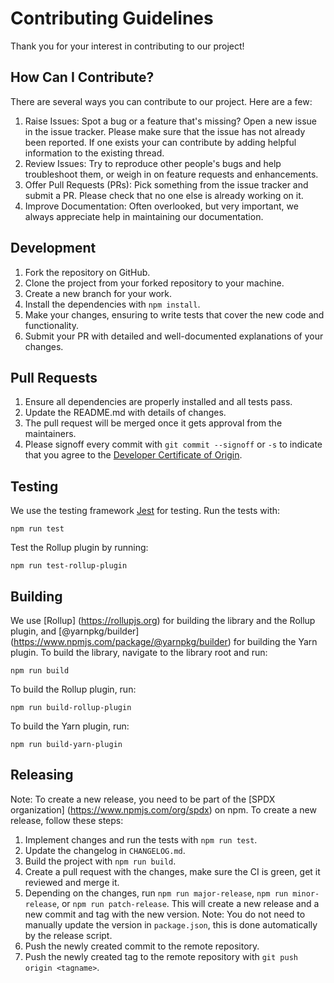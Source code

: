 <!--
SPDX-FileCopyrightText: 2023 SPDX contributors

SPDX-License-Identifier: CC0-1.0
-->

# Contributing Guidelines
Thank you for your interest in contributing to our project!

## How Can I Contribute?
There are several ways you can contribute to our project. Here are a few:
1. Raise Issues: Spot a bug or a feature that's missing? Open a new issue in the issue tracker.
   Please make sure that the issue has not already been reported. If one exists your can contribute by adding helpful information to the existing thread.
2. Review Issues: Try to reproduce other people's bugs and help troubleshoot them, or weigh in on feature requests and enhancements.
3. Offer Pull Requests (PRs): Pick something from the issue tracker and submit a PR. Please check that no one else is already working on it.
4. Improve Documentation: Often overlooked, but very important, we always appreciate help in maintaining our documentation.

## Development
1. Fork the repository on GitHub.
2. Clone the project from your forked repository to your machine.
3. Create a new branch for your work.
4. Install the dependencies with `npm install`.
5. Make your changes, ensuring to write tests that cover the new code and functionality.
6. Submit your PR with detailed and well-documented explanations of your changes.

## Pull Requests
1. Ensure all dependencies are properly installed and all tests pass.
2. Update the README.md with details of changes.
3. The pull request will be merged once it gets approval from the maintainers.
4. Please signoff every commit with `git commit --signoff` or `-s` to indicate that you agree to the [Developer Certificate of Origin](DCO.md).

## Testing
We use the testing framework [Jest](https://jestjs.io) for testing.
Run the tests with:
```shell
npm run test
```

Test the Rollup plugin by running:
```shell
npm run test-rollup-plugin
```

## Building
We use [Rollup] (https://rollupjs.org) for building the library and the Rollup plugin, and [@yarnpkg/builder] (https://www.npmjs.com/package/@yarnpkg/builder) for building the Yarn plugin.
To build the library, navigate to the library root and run:
```shell
npm run build
```

To build the Rollup plugin, run:
```shell
npm run build-rollup-plugin
```

To build the Yarn plugin, run:
```shell
npm run build-yarn-plugin
```

## Releasing
Note: To create a new release, you need to be part of the [SPDX organization] (https://www.npmjs.com/org/spdx) on npm.
To create a new release, follow these steps:
1. Implement changes and run the tests with `npm run test`.
2. Update the changelog in `CHANGELOG.md`.
3. Build the project with `npm run build`.
4. Create a pull request with the changes, make sure the CI is green, get it reviewed and merge it.
5. Depending on the changes, run `npm run major-release`, `npm run minor-release`, or `npm run patch-release`.
This will create a new release and a new commit and tag with the new version.
Note: You do not need to manually update the version in `package.json`, this is done automatically by the release script.
6. Push the newly created commit to the remote repository.
7. Push the newly created tag to the remote repository with `git push origin <tagname>`.

